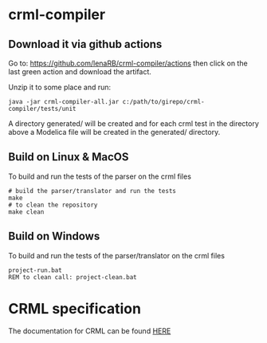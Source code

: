 # crml-compiler

## Download it via github actions

Go to: https://github.com/lenaRB/crml-compiler/actions then click on the last green action and download the artifact.

Unzip it to some place and run:
```
java -jar crml-compiler-all.jar c:/path/to/girepo/crml-compiler/tests/unit
```
A directory generated/ will be created and for each crml 
test in the directory above a Modelica file will be created 
in the generated/ directory.

## Build on Linux & MacOS
To build and run the tests of the parser on the crml files
```
# build the parser/translator and run the tests
make
# to clean the repository
make clean
```

## Build on Windows
To build and run the tests of the parser/translator on the crml files
```
project-run.bat
REM to clean call: project-clean.bat
```

# CRML specification

The documentation for CRML can be found [HERE](https://github.com/lenaRB/crml-compiler/blob/233c3b39db196033b7572c4f87a1a52560fa1cc4/language_specification/README.md)
